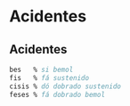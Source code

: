 # Acidentes

## Acidentes
```lilypond
bes   % si bemol
fis   % fá sustenido
cisis % dó dobrado sustenido
feses % fá dobrado bemol
```